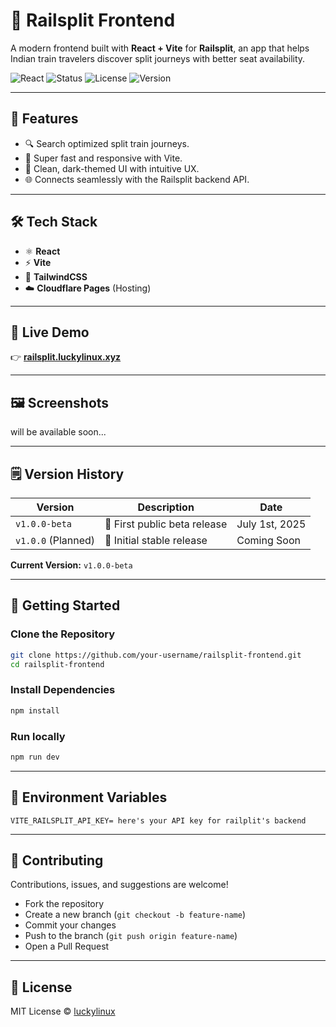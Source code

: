# 🚂 Railsplit Frontend

A modern frontend built with **React + Vite** for **Railsplit**, an app that helps Indian train travelers discover split journeys with better seat availability.

![React](https://img.shields.io/badge/Built%20With-React%20%26%20Vite-blue?style=for-the-badge)
![Status](https://img.shields.io/badge/Status-Beta-yellow?style=for-the-badge)
![License](https://img.shields.io/badge/License-MIT-blue?style=for-the-badge)
![Version](https://img.shields.io/badge/Version-v1.0.0--beta-orange?style=for-the-badge)

---

## 🎯 Features

- 🔍 Search optimized split train journeys.
- 🚀 Super fast and responsive with Vite.
- 🎨 Clean, dark-themed UI with intuitive UX.
- 🌐 Connects seamlessly with the Railsplit backend API.

---

## 🛠️ Tech Stack

- ⚛️ **React**
- ⚡ **Vite**
- 🎨 **TailwindCSS**
- ☁️ **Cloudflare Pages** (Hosting)

---

## 🚀 Live Demo

👉 **[railsplit.luckylinux.xyz](https://railsplit.luckylinux.xyz)**

---

## 🖼️ Screenshots
will be available soon...

---

## 🗒️ Version History

| Version            | Description                       |       Date       |
|--------------------|-----------------------------------|------------------|
| `v1.0.0-beta`      | 🚀 First public beta release      |  July 1st, 2025  |
| `v1.0.0` (Planned) | 🎉 Initial stable release         |    Coming Soon   |

**Current Version:** `v1.0.0-beta`

---

## 🚀 Getting Started

### Clone the Repository
```bash
git clone https://github.com/your-username/railsplit-frontend.git
cd railsplit-frontend
```

### Install Dependencies
```bash
npm install
```
### Run locally
```bash
npm run dev
```
---

## 🔑 Environment Variables
```env
VITE_RAILSPLIT_API_KEY= here's your API key for railplit's backend
```
---

## 🤝 Contributing

Contributions, issues, and suggestions are welcome!

- Fork the repository
- Create a new branch (`git checkout -b feature-name`)
- Commit your changes
- Push to the branch (`git push origin feature-name`)
- Open a Pull Request

---

## 📜 License

MIT License © [luckylinux](https://github.com/KALI-THE-HACKER)